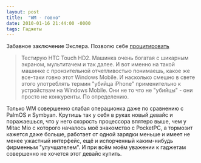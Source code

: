 ```yaml
---
layout: post
title:  "WM - говно"
date: 2010-01-16 21:44:00 -0000
tags: Гаджеты
---
```


Забавное заключение Экслера. Позволю себе <a href="http://exler.ru/blog/item/7455/">процитировать</a>

> Тестирую HTC Touch HD2. Машинка очень богатая с шикарным экраном, мультитачем и так далее. И вот именно на такой машинке с пронзительной отчетливостью понимаешь, какое же все-таки говно этот Windows Mobile. И насколько смешно в свете этого употреблять термин "убийца iPhone" применительно к устройствам на Windows Mobile. Они не то что не "убийцы" - они просто не конкуренты. По определению.

Только WM совершенно слабая операционка даже по сравнению с PalmOS и Symbyan. Крутишь так у себя в руках новый девайс и поражаешься, что у него скорость процессора впятеро выше, чем у Mitac Mio с которого началось моё знакомство с  PocketPC, а тормозит кажется даже больше, работает от одной зарядки меньше и имеет не менее ужастный интерфейс, ещё и испорченный каким-нибудь фирменным "улучшателем". И при всём моём уважении к гаджетам совершенно не хочется этот девайс купить. 